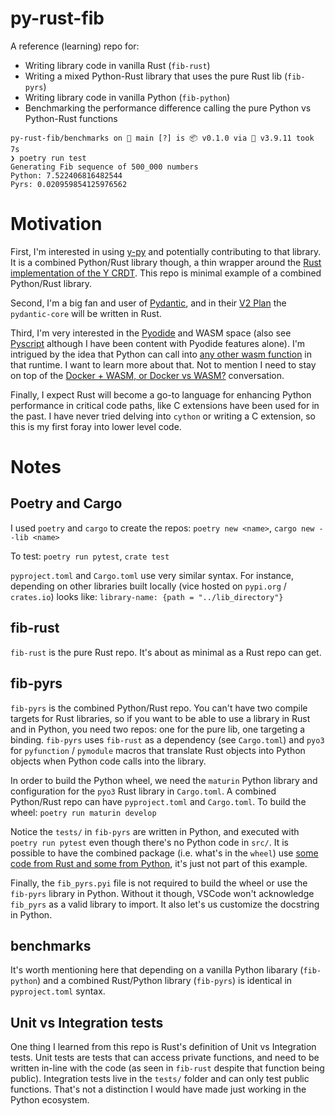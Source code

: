 # py-rust-fib

A reference (learning) repo for:

 - Writing library code in vanilla Rust (`fib-rust`)
 - Writing a mixed Python-Rust library that uses the pure Rust lib (`fib-pyrs`)
 - Writing library code in vanilla Python (`fib-python`)
 - Benchmarking the performance difference calling the pure Python vs Python-Rust functions


```
py-rust-fib/benchmarks on  main [?] is 📦 v0.1.0 via 🐍 v3.9.11 took 7s 
❯ poetry run test
Generating Fib sequence of 500_000 numbers
Python: 7.522406816482544
Pyrs: 0.020959854125976562
```

# Motivation
First, I'm interested in using [y-py](https://github.com/y-crdt/ypy) and potentially contributing to that library. It is a combined Python/Rust library though, a thin wrapper around the [Rust implementation of the Y CRDT](https://github.com/y-crdt/y-crdt). This repo is minimal example of a combined Python/Rust library.

Second, I'm a big fan and user of [Pydantic](https://pydantic-docs.helpmanual.io/), and in their [V2 Plan](https://pydantic-docs.helpmanual.io/blog/pydantic-v2/) the `pydantic-core` will be written in Rust. 

Third, I'm very interested in the [Pyodide](https://pyodide.org/en/stable/) and WASM space (also see [Pyscript](https://pyscript.net/) although I have been content with Pyodide features alone). I'm intrigued by the idea that Python can call into [any other wasm function](https://www.jhanley.com/blog/pyscript-interfacing-with-wasm/) in that runtime. I want to learn more about that. Not to mention I need to stay on top of the [Docker + WASM, or Docker vs WASM?](https://www.docker.com/blog/why-containers-and-webassembly-work-well-together/) conversation.

Finally, I expect Rust will become a go-to language for enhancing Python performance in critical code paths, like C extensions have been used for in the past. I have never tried delving into `cython` or writing a C extension, so this is my first foray into lower level code.

# Notes

## Poetry and Cargo
I used `poetry` and `cargo` to create the repos: `poetry new <name>`, `cargo new --lib <name>`

To test: `poetry run pytest`, `crate test`

`pyproject.toml` and `Cargo.toml` use very similar syntax. For instance, depending on other libraries built locally (vice hosted on `pypi.org` / `crates.io`) looks like: `library-name: {path = "../lib_directory"}`

## fib-rust
`fib-rust` is the pure Rust repo. It's about as minimal as a Rust repo can get. 

## fib-pyrs
`fib-pyrs` is the combined Python/Rust repo. You can't have two compile targets for Rust libraries, so if you want to be able to use a library in Rust and in Python, you need two repos: one for the pure lib, one targeting a binding. `fib-pyrs` uses `fib-rust` as a dependency (see `Cargo.toml`) and `pyo3` for `pyfunction` / `pymodule` macros that translate Rust objects into Python objects when Python code calls into the library.

In order to build the Python wheel, we need the `maturin` Python library and configuration for the `pyo3` Rust library in `Cargo.toml`. A combined Python/Rust repo can have `pyproject.toml` and `Cargo.toml`. To build the wheel: `poetry run maturin develop`

Notice the `tests/` in `fib-pyrs` are written in Python, and executed with `poetry run pytest` even though there's no Python code in `src/`. It is possible to have the combined package (i.e. what's in the `wheel`) use [some code from Rust and some from Python](https://www.maturin.rs/project_layout.html#mixed-rustpython-project), it's just not part of this example.

Finally, the `fib_pyrs.pyi` file is not required to build the wheel or use the `fib-pyrs` library in Python. Without it though, VSCode won't acknowledge `fib_pyrs` as a valid library to import. It also let's us customize the docstring in Python.

## benchmarks
It's worth mentioning here that depending on a vanilla Python libarary (`fib-python`) and a combined Rust/Python library (`fib-pyrs`) is identical in `pyproject.toml` syntax.


## Unit vs Integration tests
One thing I learned from this repo is Rust's definition of Unit vs Integration tests. Unit tests are tests that can access private functions, and need to be written in-line with the code (as seen in `fib-rust` despite that function being public). Integration tests live in the `tests/` folder and can only test public functions. That's not a distinction I would have made just working in the Python ecosystem.